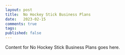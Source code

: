 ```yaml
---
layout: post
title:  No Hockey Stick Business Plans
date:   2023-02-15
comments: true
tags: 
published: false
---
```

 
Content for No Hockey Stick Business Plans goes here.
 
